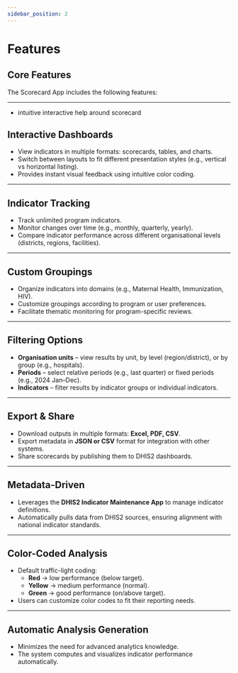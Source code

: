 ```yaml
---
sidebar_position: 2
---
```

# Features

## Core Features

The Scorecard App includes the following features:

---

- intuitive interactive help around scorecard

## Interactive Dashboards
- View indicators in multiple formats: scorecards, tables, and charts.
- Switch between layouts to fit different presentation styles (e.g., vertical vs horizontal listing).
- Provides instant visual feedback using intuitive color coding.

---

## Indicator Tracking
- Track unlimited program indicators.
- Monitor changes over time (e.g., monthly, quarterly, yearly).
- Compare indicator performance across different organisational levels (districts, regions, facilities).

---

## Custom Groupings
- Organize indicators into domains (e.g., Maternal Health, Immunization, HIV).
- Customize groupings according to program or user preferences.
- Facilitate thematic monitoring for program-specific reviews.

---

## Filtering Options
- **Organisation units** – view results by unit, by level (region/district), or by group (e.g., hospitals).
- **Periods** – select relative periods (e.g., last quarter) or fixed periods (e.g., 2024 Jan–Dec).
- **Indicators** – filter results by indicator groups or individual indicators.

---

## Export & Share
- Download outputs in multiple formats: **Excel, PDF, CSV**.
- Export metadata in **JSON or CSV** format for integration with other systems.
- Share scorecards by publishing them to DHIS2 dashboards.

---

## Metadata-Driven
- Leverages the **DHIS2 Indicator Maintenance App** to manage indicator definitions.
- Automatically pulls data from DHIS2 sources, ensuring alignment with national indicator standards.

---

## Color-Coded Analysis
- Default traffic-light coding:
  - **Red** → low performance (below target).
  - **Yellow** → medium performance (normal).
  - **Green** → good performance (on/above target).
- Users can customize color codes to fit their reporting needs.

---

## Automatic Analysis Generation
- Minimizes the need for advanced analytics knowledge.
- The system computes and visualizes indicator performance automatically.
